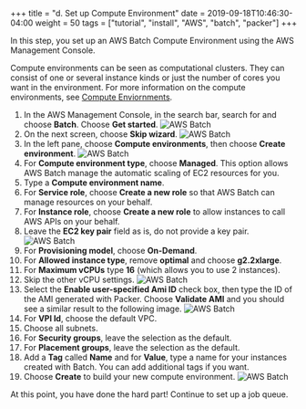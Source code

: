 +++
title = "d. Set up Compute Environment"
date = 2019-09-18T10:46:30-04:00
weight = 50
tags = ["tutorial", "install", "AWS", "batch", "packer"]
+++

In this step, you set up an AWS Batch Compute Environment using the AWS Management Console.

Compute environments can be seen as computational clusters. They can consist of one or several instance kinds or just the number of cores you want in the environment. For more information on the compute environments, see [Compute Enviornments](https://docs.aws.amazon.com/batch/latest/userguide/compute_environments.html).

1. In the AWS Management Console, in the search bar, search for and choose **Batch**. Choose **Get started**.
![AWS Batch](/images/aws-batch/batch1.png)
2. On the next screen, choose **Skip wizard**.
![AWS Batch](/images/aws-batch/batch2.png)
3. In the left pane, choose **Compute environments**, then choose **Create environment**.
![AWS Batch](/images/aws-batch/batch3.png)
4. For **Compute environment type**, choose **Managed**. This option allows AWS Batch manage the automatic scaling of EC2 resources for you.
5. Type a **Compute environment name**.
6. For **Service role**, choose **Create a new role** so that AWS Batch can manage resources on your behalf.
7. For **Instance role**, choose **Create a new role** to allow instances to call AWS APIs on your behalf.
8. Leave the **EC2 key pair** field as is, do not provide a key pair.
![AWS Batch](/images/aws-batch/batch4.png)
9. For **Provisioning model**, choose **On-Demand**.
10. For **Allowed instance type**, remove **optimal** and choose **g2.2xlarge**.
11. For **Maximum vCPUs** type **16** (which allows you to use 2 instances).
12. Skip the other vCPU settings.
![AWS Batch](/images/aws-batch/batch5.png)
13. Select the **Enable user-specified Ami ID** check box, then type the ID of the AMI generated with Packer. Choose **Validate AMI** and you should see a similar result to the following image.
![AWS Batch](/images/aws-batch/batch6.png)
14. For **VPI Id**, choose the default VPC.
15. Choose all subnets.
16. For **Security groups**, leave the selection as the default.
17. For **Placement groups**, leave the selection as the default.
18. Add a **Tag** called **Name** and for **Value**, type a name for your instances created with Batch. You can add additional tags if you want.
19. Choose **Create** to build your new compute environment.
![AWS Batch](/images/aws-batch/batch7.png)

At this point, you have done the hard part! Continue to set up a job queue.



